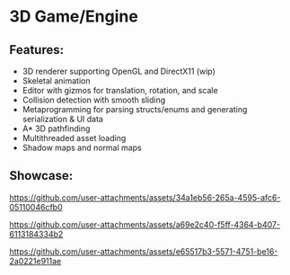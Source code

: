 # 3D Game/Engine

## Features:
- 3D renderer supporting OpenGL and DirectX11 (wip)
- Skeletal animation
- Editor with gizmos for translation, rotation, and scale
- Collision detection with smooth sliding
- Metaprogramming for parsing structs/enums and generating serialization & UI data
- A* 3D pathfinding
- Multithreaded asset loading
- Shadow maps and normal maps
## Showcase:


https://github.com/user-attachments/assets/34a1eb56-265a-4595-afc6-05110046cfb0



https://github.com/user-attachments/assets/a69e2c40-f5ff-4364-b407-6113184334b2



https://github.com/user-attachments/assets/e65517b3-5571-4751-be16-2a0221e911ae

